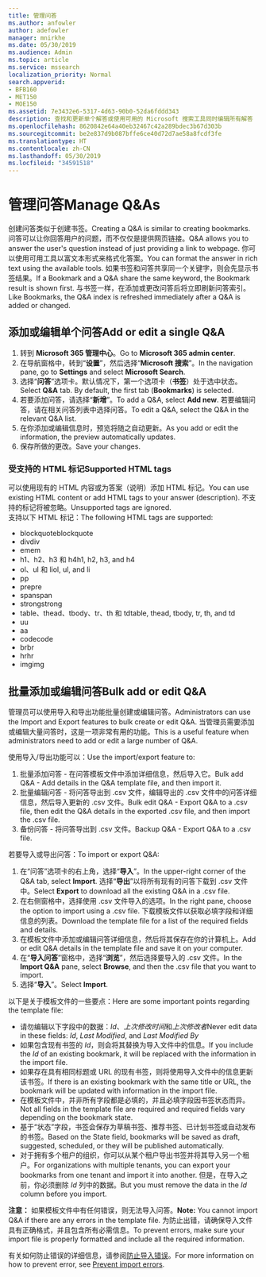 ```yaml
---
title: 管理问答
ms.author: anfowler
author: adefowler
manager: mnirkhe
ms.date: 05/30/2019
ms.audience: Admin
ms.topic: article
ms.service: mssearch
localization_priority: Normal
search.appverid:
- BFB160
- MET150
- MOE150
ms.assetid: 7e3432e6-5317-4d63-90b0-52da6fddd343
description: 查找和更新单个解答或使用可用的 Microsoft 搜索工具同时编辑所有解答
ms.openlocfilehash: 8620842e64a40eb32467c42a289bdec3b67d303b
ms.sourcegitcommit: be2e837d9b087bffe6ce40d72d7ae58a8fcdf3fe
ms.translationtype: HT
ms.contentlocale: zh-CN
ms.lasthandoff: 05/30/2019
ms.locfileid: "34591518"
---
```

# <a name="manage-qas"></a><span data-ttu-id="93bdb-103">管理问答</span><span class="sxs-lookup"><span data-stu-id="93bdb-103">Manage Q&As</span></span>

<span data-ttu-id="93bdb-104">创建问答类似于创建书签。</span><span class="sxs-lookup"><span data-stu-id="93bdb-104">Creating a Q&A is similar to creating bookmarks.</span></span> <span data-ttu-id="93bdb-105">问答可以让你回答用户的问题，而不仅仅是提供网页链接。</span><span class="sxs-lookup"><span data-stu-id="93bdb-105">Q&A allows you to answer the user's question instead of just providing a link to webpage.</span></span> <span data-ttu-id="93bdb-106">你可以使用可用工具以富文本形式来格式化答案。</span><span class="sxs-lookup"><span data-stu-id="93bdb-106">You can format the answer in rich text using the available tools.</span></span> <span data-ttu-id="93bdb-107">如果书签和问答共享同一个关键字，则会先显示书签结果。</span><span class="sxs-lookup"><span data-stu-id="93bdb-107">If a Bookmark and a Q&A share the same keyword, the Bookmark result is shown first.</span></span> <span data-ttu-id="93bdb-108">与书签一样，在添加或更改问答后将立即刷新问答索引。</span><span class="sxs-lookup"><span data-stu-id="93bdb-108">Like Bookmarks, the Q&A index is refreshed immediately after a Q&A is added or changed.</span></span> 

## <a name="add-or-edit-a-single-qa"></a><span data-ttu-id="93bdb-109">添加或编辑单个问答</span><span class="sxs-lookup"><span data-stu-id="93bdb-109">Add or edit a single Q&A</span></span>
1. <span data-ttu-id="93bdb-110">转到 **Microsoft 365 管理中心**。</span><span class="sxs-lookup"><span data-stu-id="93bdb-110">Go to **Microsoft 365 admin center**.</span></span>
1. <span data-ttu-id="93bdb-111">在导航窗格中，转到“**设置**”，然后选择“**Microsoft 搜索**”。</span><span class="sxs-lookup"><span data-stu-id="93bdb-111">In the navigation pane, go to **Settings** and select **Microsoft Search**.</span></span>
1. <span data-ttu-id="93bdb-112">选择“**问答**”选项卡。默认情况下，第一个选项卡（**书签**）处于选中状态。</span><span class="sxs-lookup"><span data-stu-id="93bdb-112">Select **Q&A** tab. By default, the first tab (**Bookmarks**) is selected.</span></span>
1. <span data-ttu-id="93bdb-113">若要添加问答，请选择“**新增**”。</span><span class="sxs-lookup"><span data-stu-id="93bdb-113">To add a Q&A, select **Add new**.</span></span>
<span data-ttu-id="93bdb-114">若要编辑问答，请在相关问答列表中选择问答。</span><span class="sxs-lookup"><span data-stu-id="93bdb-114">To edit a Q&A, select the Q&A in the relevant Q&A list.</span></span>
1. <span data-ttu-id="93bdb-115">在你添加或编辑信息时，预览将随之自动更新。</span><span class="sxs-lookup"><span data-stu-id="93bdb-115">As you add or edit the information, the preview automatically updates.</span></span>
1. <span data-ttu-id="93bdb-116">保存所做的更改。</span><span class="sxs-lookup"><span data-stu-id="93bdb-116">Save your changes.</span></span>

### <a name="supported-html-tags"></a><span data-ttu-id="93bdb-117">受支持的 HTML 标记</span><span class="sxs-lookup"><span data-stu-id="93bdb-117">Supported HTML tags</span></span>
<span data-ttu-id="93bdb-118">可以使用现有的 HTML 内容或为答案（说明）添加 HTML 标记。</span><span class="sxs-lookup"><span data-stu-id="93bdb-118">You can use existing HTML content or add HTML tags to your answer (description).</span></span> <span data-ttu-id="93bdb-119">不支持的标记将被忽略。</span><span class="sxs-lookup"><span data-stu-id="93bdb-119">Unsupported tags are ignored.</span></span>  
<span data-ttu-id="93bdb-120">支持以下 HTML 标记：</span><span class="sxs-lookup"><span data-stu-id="93bdb-120">The following HTML tags are supported:</span></span>
- <span data-ttu-id="93bdb-121">blockquote</span><span class="sxs-lookup"><span data-stu-id="93bdb-121">blockquote</span></span>
- <span data-ttu-id="93bdb-122">div</span><span class="sxs-lookup"><span data-stu-id="93bdb-122">div</span></span>
- <span data-ttu-id="93bdb-123">em</span><span class="sxs-lookup"><span data-stu-id="93bdb-123">em</span></span>
- <span data-ttu-id="93bdb-124">h1、h2、h3 和 h4</span><span class="sxs-lookup"><span data-stu-id="93bdb-124">h1, h2, h3, and h4</span></span>
- <span data-ttu-id="93bdb-125">ol、ul 和 li</span><span class="sxs-lookup"><span data-stu-id="93bdb-125">ol, ul, and li</span></span>
- <span data-ttu-id="93bdb-126">p</span><span class="sxs-lookup"><span data-stu-id="93bdb-126">p</span></span>
- <span data-ttu-id="93bdb-127">pre</span><span class="sxs-lookup"><span data-stu-id="93bdb-127">pre</span></span>
- <span data-ttu-id="93bdb-128">span</span><span class="sxs-lookup"><span data-stu-id="93bdb-128">span</span></span>
- <span data-ttu-id="93bdb-129">strong</span><span class="sxs-lookup"><span data-stu-id="93bdb-129">strong</span></span>
- <span data-ttu-id="93bdb-130">table、thead、tbody、tr、th 和 td</span><span class="sxs-lookup"><span data-stu-id="93bdb-130">table, thead, tbody, tr, th, and td</span></span>
- <span data-ttu-id="93bdb-131">u</span><span class="sxs-lookup"><span data-stu-id="93bdb-131">u</span></span>
- <span data-ttu-id="93bdb-132">a</span><span class="sxs-lookup"><span data-stu-id="93bdb-132">a</span></span>
- <span data-ttu-id="93bdb-133">code</span><span class="sxs-lookup"><span data-stu-id="93bdb-133">code</span></span>
- <span data-ttu-id="93bdb-134">br</span><span class="sxs-lookup"><span data-stu-id="93bdb-134">br</span></span>
- <span data-ttu-id="93bdb-135">hr</span><span class="sxs-lookup"><span data-stu-id="93bdb-135">hr</span></span>
- <span data-ttu-id="93bdb-136">img</span><span class="sxs-lookup"><span data-stu-id="93bdb-136">img</span></span>

## <a name="bulk-add-or-edit-qas"></a><span data-ttu-id="93bdb-137">批量添加或编辑问答</span><span class="sxs-lookup"><span data-stu-id="93bdb-137">Bulk add or edit Q&A</span></span>
<span data-ttu-id="93bdb-138">管理员可以使用导入和导出功能批量创建或编辑问答。</span><span class="sxs-lookup"><span data-stu-id="93bdb-138">Administrators can use the Import and Export features to bulk create or edit Q&A.</span></span> <span data-ttu-id="93bdb-139">当管理员需要添加或编辑大量问答时，这是一项非常有用的功能。</span><span class="sxs-lookup"><span data-stu-id="93bdb-139">This is a useful feature when administrators need to add or edit a large number of Q&A.</span></span> 

<span data-ttu-id="93bdb-140">使用导入/导出功能可以：</span><span class="sxs-lookup"><span data-stu-id="93bdb-140">Use the import/export feature to:</span></span>
1. <span data-ttu-id="93bdb-141">批量添加问答 - 在问答模板文件中添加详细信息，然后导入它。</span><span class="sxs-lookup"><span data-stu-id="93bdb-141">Bulk add Q&A - Add details in the Q&A template file, and then import it.</span></span>
1. <span data-ttu-id="93bdb-142">批量编辑问答 - 将问答导出到 .csv 文件，编辑导出的 .csv 文件中的问答详细信息，然后导入更新的 .csv 文件。</span><span class="sxs-lookup"><span data-stu-id="93bdb-142">Bulk edit Q&A - Export Q&A to a .csv file, then edit the Q&A details in the exported .csv file, and then import the .csv file.</span></span>
1. <span data-ttu-id="93bdb-143">备份问答 - 将问答导出到 .csv 文件。</span><span class="sxs-lookup"><span data-stu-id="93bdb-143">Backup Q&A - Export Q&A to a .csv file.</span></span>

<span data-ttu-id="93bdb-144">若要导入或导出问答：</span><span class="sxs-lookup"><span data-stu-id="93bdb-144">To import or export Q&A:</span></span>
1. <span data-ttu-id="93bdb-145">在“问答”选项卡的右上角，选择“**导入**”。</span><span class="sxs-lookup"><span data-stu-id="93bdb-145">In the upper-right corner of the Q&A tab, select **Import**.</span></span> <span data-ttu-id="93bdb-146">选择“**导出**”以将所有现有的问答下载到 .csv 文件中。</span><span class="sxs-lookup"><span data-stu-id="93bdb-146">Select **Export** to download all the existing Q&A in a .csv file.</span></span>
1. <span data-ttu-id="93bdb-147">在右侧窗格中，选择使用 .csv 文件导入的选项。</span><span class="sxs-lookup"><span data-stu-id="93bdb-147">In the right pane, choose the option to import using a .csv file.</span></span>
<span data-ttu-id="93bdb-148">下载模板文件以获取必填字段和详细信息的列表。</span><span class="sxs-lookup"><span data-stu-id="93bdb-148">Download the template file for a list of the required fields and details.</span></span> 
1. <span data-ttu-id="93bdb-149">在模板文件中添加或编辑问答详细信息，然后将其保存在你的计算机上。</span><span class="sxs-lookup"><span data-stu-id="93bdb-149">Add or edit Q&A details in the template file and save it on your computer.</span></span> 
1. <span data-ttu-id="93bdb-150">在“**导入问答**”窗格中，选择“**浏览**”，然后选择要导入的 .csv 文件。</span><span class="sxs-lookup"><span data-stu-id="93bdb-150">In the **Import Q&A** pane, select **Browse**, and then the .csv file that you want to import.</span></span>
1. <span data-ttu-id="93bdb-151">选择“**导入**”。</span><span class="sxs-lookup"><span data-stu-id="93bdb-151">Select **Import**.</span></span>

<span data-ttu-id="93bdb-152">以下是关于模板文件的一些要点：</span><span class="sxs-lookup"><span data-stu-id="93bdb-152">Here are some important points regarding the template file:</span></span>
- <span data-ttu-id="93bdb-153">请勿编辑以下字段中的数据：*Id*、*上次修改时间*和*上次修改者*</span><span class="sxs-lookup"><span data-stu-id="93bdb-153">Never edit data in these fields: *Id*, *Last Modified*, and *Last Modified By*</span></span>
- <span data-ttu-id="93bdb-154">如果包含现有书签的 *Id*，则会将其替换为导入文件中的信息。</span><span class="sxs-lookup"><span data-stu-id="93bdb-154">If you include the *Id* of an existing bookmark, it will be replaced with the information in the import file.</span></span>
- <span data-ttu-id="93bdb-155">如果存在具有相同标题或 URL 的现有书签，则将使用导入文件中的信息更新该书签。</span><span class="sxs-lookup"><span data-stu-id="93bdb-155">If there is an existing bookmark with the same title or URL, the bookmark will be updated with information in the import file.</span></span>
- <span data-ttu-id="93bdb-156">在模板文件中，并非所有字段都是必填的，并且必填字段因书签状态而异。</span><span class="sxs-lookup"><span data-stu-id="93bdb-156">Not all fields in the template file are required and required fields vary depending on the bookmark state.</span></span>
- <span data-ttu-id="93bdb-157">基于“状态”字段，书签会保存为草稿书签、推荐书签、已计划书签或自动发布的书签。</span><span class="sxs-lookup"><span data-stu-id="93bdb-157">Based on the State field, bookmarks will be saved as draft, suggested, scheduled, or they will be published automatically.</span></span>
- <span data-ttu-id="93bdb-158">对于拥有多个租户的组织，你可以从某个租户导出书签并将其导入另一个租户。</span><span class="sxs-lookup"><span data-stu-id="93bdb-158">For organizations with multiple tenants, you can export your bookmarks from one tenant and import it into another.</span></span> <span data-ttu-id="93bdb-159">但是，在导入之前，你必须删除 *Id* 列中的数据。</span><span class="sxs-lookup"><span data-stu-id="93bdb-159">But you must remove the data in the *Id* column before you import.</span></span>

<span data-ttu-id="93bdb-160">**注意：** 如果模板文件中有任何错误，则无法导入问答。</span><span class="sxs-lookup"><span data-stu-id="93bdb-160">**Note:** You cannot import Q&A if there are any errors in the template file.</span></span> <span data-ttu-id="93bdb-161">为防止出错，请确保导入文件具有正确格式，并且包含所有必需信息。</span><span class="sxs-lookup"><span data-stu-id="93bdb-161">To prevent errors, make sure your import file is properly formatted and include all the required information.</span></span> 

<span data-ttu-id="93bdb-162">有关如何防止错误的详细信息，请参阅[防止导入错误](manage-bookmarks.md#prevent-import-errors)。</span><span class="sxs-lookup"><span data-stu-id="93bdb-162">For more information on how to prevent error, see [Prevent import errors](manage-bookmarks.md#prevent-import-errors).</span></span>